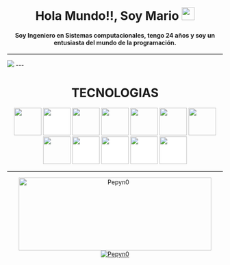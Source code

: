 
<h1 align="center">
Hola Mundo!!, Soy Mario 
	<a href="https://github.com/MarioACo" target="_self">
		<img src="https://media.giphy.com/media/hvRJCLFzcasrR4ia7z/giphy.gif" width="30">
	</a>
</h1>

<h4 align="center">Soy Ingeniero en Sistemas computacionales, tengo 24 años y soy un entusiasta del mundo de la programación.</h4>

---
<img src="https://images.squarespace-cdn.com/content/v1/5c702bc465019f9573ec4c2b/1630094368745-GB8NVYEVVHB2UKX8Y3FU/final+with+character+in+window.gif">
---

<h1 align="center">TECNOLOGIAS</h1>

<p align="center"><img src="https://cdn.jsdelivr.net/gh/devicons/devicon/icons/react/react-original.svg" style="height: 4rem"/>
<img src="https://cdn.jsdelivr.net/gh/devicons/devicon/icons/nodejs/nodejs-original-wordmark.svg" style="height:4rem; background-color:white"/>
<img src="https://cdn.jsdelivr.net/gh/devicons/devicon/icons/html5/html5-original-wordmark.svg" style="height: 4rem"/>
<img src="https://cdn.jsdelivr.net/gh/devicons/devicon/icons/css3/css3-original-wordmark.svg" style="height: 4rem"/>
<img src="https://cdn.jsdelivr.net/gh/devicons/devicon/icons/javascript/javascript-plain.svg" style="height: 4rem"/>
<img src="https://cdn.jsdelivr.net/gh/devicons/devicon/icons/bootstrap/bootstrap-plain-wordmark.svg"  style="height: 4rem"/>
<img src="https://cdn.jsdelivr.net/gh/devicons/devicon/icons/npm/npm-original-wordmark.svg" style="height: 4rem"/>
<img src="https://cdn.jsdelivr.net/gh/devicons/devicon/icons/git/git-plain.svg" style="height: 4rem"/>
<img src="https://cdn.jsdelivr.net/gh/devicons/devicon/icons/github/github-original-wordmark.svg" style="height: 4rem; background-color:white"/>
<img src="https://cdn.jsdelivr.net/npm/simple-icons@3.13.0/icons/angular.svg" style="height: 4rem; background-color:white"/>
<img src="https://cdn.jsdelivr.net/npm/simple-icons@3.13.0/icons/laravel.svg" style="height: 4rem; background-color:white"/>
<img src="https://cdn.jsdelivr.net/npm/simple-icons@3.13.0/icons/csharp.svg" style="height: 4rem; background-color:white"/>
	
</p>

---

<div align="center">
  <a href="https://github.com/Pepyn0">
    <img width=450 height=170 align="center" alt="Pepyn0" src="https://github-readme-stats.vercel.app/api?username=MarioACo&theme=midnight-purple&show_icons=true&bg_color=0D1117&hide_border=true&count_private=true" />
  </a>
  <a href="https://github.com/Pepyn0">
    <img align="center" alt="Pepyn0" src="https://github-readme-stats.vercel.app/api/top-langs/?username=MarioACo&theme=midnight-purple&layout=compact&bg_color=0D1117&hide_border=true&count_private=true" />
  </a>
</div>
